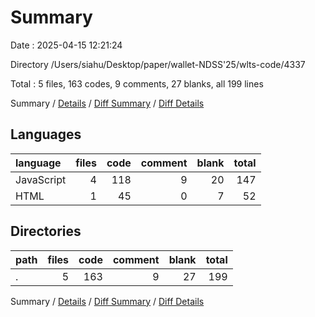 # Summary

Date : 2025-04-15 12:21:24

Directory /Users/siahu/Desktop/paper/wallet-NDSS'25/wlts-code/4337

Total : 5 files,  163 codes, 9 comments, 27 blanks, all 199 lines

Summary / [Details](details.md) / [Diff Summary](diff.md) / [Diff Details](diff-details.md)

## Languages
| language | files | code | comment | blank | total |
| :--- | ---: | ---: | ---: | ---: | ---: |
| JavaScript | 4 | 118 | 9 | 20 | 147 |
| HTML | 1 | 45 | 0 | 7 | 52 |

## Directories
| path | files | code | comment | blank | total |
| :--- | ---: | ---: | ---: | ---: | ---: |
| . | 5 | 163 | 9 | 27 | 199 |

Summary / [Details](details.md) / [Diff Summary](diff.md) / [Diff Details](diff-details.md)